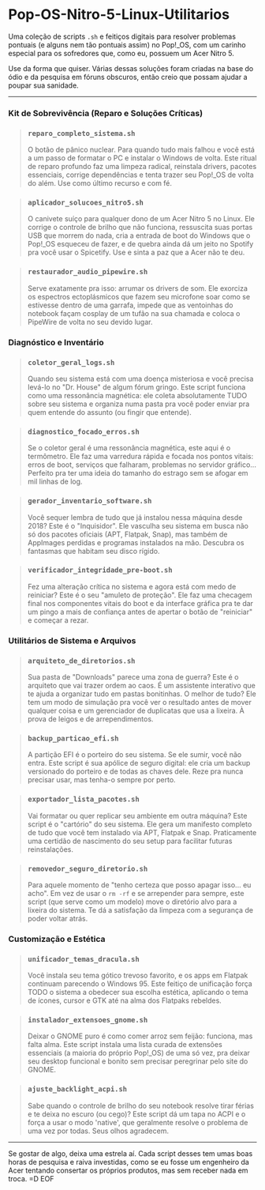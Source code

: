# Pop-OS-Nitro-5-Linux-Utilitarios

Uma coleção de scripts `.sh` e feitiços digitais para resolver problemas pontuais (e alguns nem tão pontuais assim) no Pop!_OS, com um carinho especial para os sofredores que, como eu, possuem um Acer Nitro 5.

Use da forma que quiser. Várias dessas soluções foram criadas na base do ódio e da pesquisa em fóruns obscuros, então creio que possam ajudar a poupar sua sanidade.

---

### Kit de Sobrevivência (Reparo e Soluções Críticas)

> ### `reparo_completo_sistema.sh`
> O botão de pânico nuclear. Para quando tudo mais falhou e você está a um passo de formatar o PC e instalar o Windows de volta. Este ritual de reparo profundo faz uma limpeza radical, reinstala drivers, pacotes essenciais, corrige dependências e tenta trazer seu Pop!_OS de volta do além. Use como último recurso e com fé.

> ### `aplicador_solucoes_nitro5.sh`
> O canivete suíço para qualquer dono de um Acer Nitro 5 no Linux. Ele corrige o controle de brilho que não funciona, ressuscita suas portas USB que morrem do nada, cria a entrada de boot do Windows que o Pop!_OS esqueceu de fazer, e de quebra ainda dá um jeito no Spotify pra você usar o Spicetify. Use e sinta a paz que a Acer não te deu.

> ### `restaurador_audio_pipewire.sh`
> Serve exatamente pra isso: arrumar os drivers de som. Ele exorciza os espectros ectoplásmicos que fazem seu microfone soar como se estivesse dentro de uma garrafa, impede que as ventoinhas do notebook façam cosplay de um tufão na sua chamada e coloca o PipeWire de volta no seu devido lugar.

### Diagnóstico e Inventário

> ### `coletor_geral_logs.sh`
> Quando seu sistema está com uma doença misteriosa e você precisa levá-lo no "Dr. House" de algum fórum gringo. Este script funciona como uma ressonância magnética: ele coleta absolutamente TUDO sobre seu sistema e organiza numa pasta pra você poder enviar pra quem entende do assunto (ou fingir que entende).

> ### `diagnostico_focado_erros.sh`
> Se o coletor geral é uma ressonância magnética, este aqui é o termômetro. Ele faz uma varredura rápida e focada nos pontos vitais: erros de boot, serviços que falharam, problemas no servidor gráfico... Perfeito pra ter uma ideia do tamanho do estrago sem se afogar em mil linhas de log.

> ### `gerador_inventario_software.sh`
> Você sequer lembra de tudo que já instalou nessa máquina desde 2018? Este é o "Inquisidor". Ele vasculha seu sistema em busca não só dos pacotes oficiais (APT, Flatpak, Snap), mas também de AppImages perdidas e programas instalados na mão. Descubra os fantasmas que habitam seu disco rígido.

> ### `verificador_integridade_pre-boot.sh`
> Fez uma alteração crítica no sistema e agora está com medo de reiniciar? Este é o seu "amuleto de proteção". Ele faz uma checagem final nos componentes vitais do boot e da interface gráfica pra te dar um pingo a mais de confiança antes de apertar o botão de "reiniciar" e começar a rezar.

### Utilitários de Sistema e Arquivos

> ### `arquiteto_de_diretorios.sh`
> Sua pasta de "Downloads" parece uma zona de guerra? Este é o arquiteto que vai trazer ordem ao caos. É um assistente interativo que te ajuda a organizar tudo em pastas bonitinhas. O melhor de tudo? Ele tem um modo de simulação pra você ver o resultado antes de mover qualquer coisa e um gerenciador de duplicatas que usa a lixeira. À prova de leigos e de arrependimentos.

> ### `backup_particao_efi.sh`
> A partição EFI é o porteiro do seu sistema. Se ele sumir, você não entra. Este script é sua apólice de seguro digital: ele cria um backup versionado do porteiro e de todas as chaves dele. Reze pra nunca precisar usar, mas tenha-o sempre por perto.

> ### `exportador_lista_pacotes.sh`
> Vai formatar ou quer replicar seu ambiente em outra máquina? Este script é o "cartório" do seu sistema. Ele gera um manifesto completo de tudo que você tem instalado via APT, Flatpak e Snap. Praticamente uma certidão de nascimento do seu setup para facilitar futuras reinstalações.

> ### `removedor_seguro_diretorio.sh`
> Para aquele momento de "tenho certeza que posso apagar isso... eu acho". Em vez de usar o `rm -rf` e se arrepender para sempre, este script (que serve como um modelo) move o diretório alvo para a lixeira do sistema. Te dá a satisfação da limpeza com a segurança de poder voltar atrás.

### Customização e Estética

> ### `unificador_temas_dracula.sh`
> Você instala seu tema gótico trevoso favorito, e os apps em Flatpak continuam parecendo o Windows 95. Este feitiço de unificação força TODO o sistema a obedecer sua escolha estética, aplicando o tema de ícones, cursor e GTK até na alma dos Flatpaks rebeldes.

> ### `instalador_extensoes_gnome.sh`
> Deixar o GNOME puro é como comer arroz sem feijão: funciona, mas falta alma. Este script instala uma lista curada de extensões essenciais (a maioria do próprio Pop!_OS) de uma só vez, pra deixar seu desktop funcional e bonito sem precisar peregrinar pelo site do GNOME.

> ### `ajuste_backlight_acpi.sh`
> Sabe quando o controle de brilho do seu notebook resolve tirar férias e te deixa no escuro (ou cego)? Este script dá um tapa no ACPI e o força a usar o modo 'native', que geralmente resolve o problema de uma vez por todas. Seus olhos agradecem.

---

Se gostar de algo, deixa uma estrela aí. Cada script desses tem umas boas horas de pesquisa e raiva investidas, como se eu fosse um engenheiro da Acer tentando consertar os próprios produtos, mas sem receber nada em troca. =D
EOF

